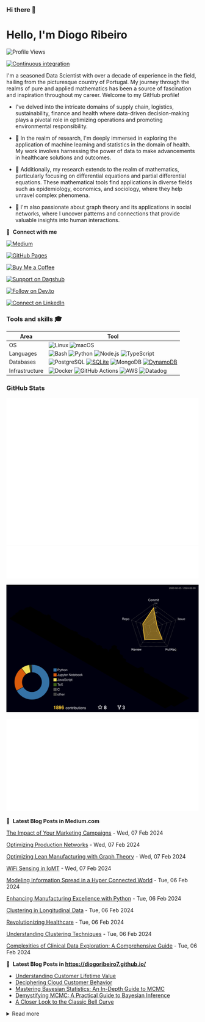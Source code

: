 ### Hi there 👋

# Hello, I'm Diogo Ribeiro
![Profile Views](https://komarev.com/ghpvc/?username=DiogoRibeiro7&color=red&style=plastic)

[![Continuous integration](https://github.com/DiogoRibeiro7/diogoribeiro7/actions/workflows/main.yml/badge.svg)](https://github.com/DiogoRibeiro7/diogoribeiro7/actions/workflows/main.yml)


I'm a seasoned Data Scientist with over a decade of experience in the field, hailing from the picturesque country of Portugal. My journey through the realms of pure and applied mathematics has been a source of fascination and inspiration throughout my career. Welcome to my GitHub profile!

- I've delved into the intricate domains of supply chain, logistics, sustainability, finance and health where data-driven decision-making plays a pivotal role in optimizing operations and promoting environmental responsibility.

- 🔭 In the realm of research, I'm deeply immersed in exploring the application of machine learning and statistics in the domain of health. My work involves harnessing the power of data to make advancements in healthcare solutions and outcomes.

- 🔭 Additionally, my research extends to the realm of mathematics, particularly focusing on differential equations and partial differential equations. These mathematical tools find applications in diverse fields such as epidemiology, economics, and sociology, where they help unravel complex phenomena.

- 🔭 I'm also passionate about graph theory and its applications in social networks, where I uncover patterns and connections that provide valuable insights into human interactions.

🔗 &nbsp;**Connect with me**

[![Medium](https://img.shields.io/badge/Medium-Follow%20Me-2bbc8a?logo=medium)](https://medium.com/@neverforget-1975)

[![GitHub Pages](https://img.shields.io/badge/GitHub%20Pages-Deployed-007BFF?logo=github)](https://diogoribeiro7.github.io)

[![Buy Me a Coffee](https://img.shields.io/badge/Buy%20Me%20a%20Coffee-Support%20Me-FFDD00)](https://buymeacoffee.com/diogoribeiro7)

[![Support on Dagshub](https://img.shields.io/badge/Support%20on-Dagshub-9cf)](https://dagshub.com/DiogoRibeiro7)

[![Follow on Dev.to](https://img.shields.io/badge/Follow%20on-Dev.to-blue)](https://dev.to/diogoribeiro7)

[![Connect on LinkedIn](https://img.shields.io/badge/Connect%20on-LinkedIn-blue)](https://www.linkedin.com/in/diogo-ribeiro-9094604a/)


### Tools and skills 🎓
| Area           | Tool            |
|---             | ---             |
|OS              | ![Linux](https://img.shields.io/badge/OS-Linux-FFDD00?logo=linux&logoColor=white) ![macOS](https://img.shields.io/badge/OS-macOS-FFDD00?logo=apple&logoColor=white) |
| Languages      | ![Bash](https://img.shields.io/badge/Code-Bash-007BFF?logo=gnu-bash&logoColor=white) ![Python](https://img.shields.io/badge/Code-Python-007BFF?logo=python&logoColor=white) ![Node.js](https://img.shields.io/badge/Code-Node.js-007BFF?logo=node.js&logoColor=white)  ![TypeScript](https://img.shields.io/badge/Code-TypeScript-007BFF?logo=typescript&logoColor=white) |
| Databases      | ![PostgreSQL](https://img.shields.io/badge/DB-PostgreSQL-2bbc8a?logo=postgresql&logoColor=white) [![SQLite](https://img.shields.io/badge/DB-SQLite-2bbc8a?logo=sqlite&logoColor=white)](https://www.sqlite.org/index.html) ![MongoDB](https://img.shields.io/badge/DB-MongoDB-2bbc8a?logo=mongodb&logoColor=white) [![DynamoDB](https://img.shields.io/badge/DB-DynamoDB-2bbc8a?logo=amazon-dynamodb&logoColor=white)](https://aws.amazon.com/dynamodb/) | 
| Infrastructure | ![Docker](https://img.shields.io/badge/Containers-Docker-FFDD00?logo=docker&logoColor=white) ![GitHub Actions](https://img.shields.io/badge/CICD-GitHub_Actions-FFDD00?logo=github-actions&logoColor=white) ![AWS](https://img.shields.io/badge/Tools-AWS-FFDD00?logo=amazon-aws&logoColor=white) ![Datadog](https://img.shields.io/badge/Monitoring-Datadog-FFDD00?logo=datadog&logoColor=white) |


### GitHub Stats
<div>
    <img src="/github-metrics.svg" alt="Metrics" />
</div>
<div>
    <img src="/metrics.plugin.gists.svg" alt="Metrics" />
</div>
<p align="center" >
	<picture>
	  <source media="(prefers-color-scheme: dark)"  srcset="https://raw.githubusercontent.com/DiogoRibeiro7/diogoribeiro7/main/profile-3d-contrib/night.svg" />
	  <source media="(prefers-color-scheme: light)" srcset="https://raw.githubusercontent.com/DiogoRibeiro7/diogoribeiro7/main/profile-3d-contrib/day.svg" />
	  <img alt="github profile contributions chart"    src="https://raw.githubusercontent.com/DiogoRibeiro7/diogoribeiro7/main/profile-3d-contrib/night.svg" />
	</picture>
</p>


<div>
    <img src="/metrics.plugin.posts.full.svg" alt="Metrics" />
</div>


📕 &nbsp;**Latest Blog Posts in Medium.com**
<!-- blog starts -->
[The Impact of Your Marketing Campaigns](https://neverforget-1975.medium.com/the-impact-of-your-marketing-campaigns-d9aed5d836f9) - Wed, 07 Feb 2024

[Optimizing Production Networks](https://neverforget-1975.medium.com/optimizing-production-networks-3f962c19337c) - Wed, 07 Feb 2024

[Optimizing Lean Manufacturing with Graph Theory](https://neverforget-1975.medium.com/optimizing-lean-manufacturing-with-graph-theory-008053ce371d) - Wed, 07 Feb 2024

[WiFi Sensing in IoMT](https://neverforget-1975.medium.com/wifi-sensing-in-iomt-b22a4aeb6cdc) - Wed, 07 Feb 2024

[Modeling Information Spread in a Hyper Connected World](https://neverforget-1975.medium.com/modeling-information-spread-in-a-hyper-connected-world-2af3a4d98444) - Tue, 06 Feb 2024

[Enhancing Manufacturing Excellence with Python](https://neverforget-1975.medium.com/enhancing-manufacturing-excellence-with-python-c8e5571fa087) - Tue, 06 Feb 2024

[Clustering in Longitudinal Data](https://neverforget-1975.medium.com/clustering-in-longitudinal-data-57e75ae90ab9) - Tue, 06 Feb 2024

[Revolutionizing Healthcare](https://neverforget-1975.medium.com/revolutionizing-healthcare-5678925eb5f4) - Tue, 06 Feb 2024

[Understanding Clustering Techniques](https://neverforget-1975.medium.com/understanding-clustering-techniques-98c9ab7d1178) - Tue, 06 Feb 2024

[Complexities of Clinical Data Exploration: A Comprehensive Guide](https://neverforget-1975.medium.com/complexities-of-clinical-data-exploration-a-comprehensive-guide-64defd6adcb4) - Tue, 06 Feb 2024
<!-- blog ends -->
📕 &nbsp;**Latest Blog Posts in https://diogoribeiro7.github.io/**
<!-- BLOG-POST-LIST:START -->
- [Understanding Customer Lifetime Value](https://diogoribeiro7.github.io/machine%20learning/data%20science/customer_life_value/)
- [Deciphering Cloud Customer Behavior](https://diogoribeiro7.github.io/machine%20learning/data%20science/model_customer_baheviour/)
- [Mastering Bayesian Statistics: An In-Depth Guide to MCMC](https://diogoribeiro7.github.io/mathematics/Monte-Carlo/)
- [Demystifying MCMC: A Practical Guide to Bayesian Inference](https://diogoribeiro7.github.io/mathematics/Probabilistic-Programming/)
- [A Closer Look to the Classic Bell Curve](https://diogoribeiro7.github.io/mathematics/Normal-distribution/)
<!-- BLOG-POST-LIST:END -->


<details>
<summary>Read more</summary>
     
This page you are reading is a profile readme. Around July 2020, GitHub made this a public feature.

To make one, create a repo named after your username (matching case exactly) and create a `README.md` file in it. Then go to your GitHub profile and you'll see your README appear there ✨.

- [DiogoRibeiro7/diogoribeiro7](https://github.com/DiogoRibeiro7/diogoribeiro7/) repo where this README lives
- GitHub topic: [profile-readme](https://github.com/topics/profile-readme)
- Tutorial: [How To Create A GitHub Profile README](https://www.aboutmonica.com/blog/how-to-create-a-github-profile-readme)

</details>
